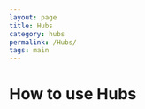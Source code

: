 ```yaml
---
layout: page
title: Hubs
category: hubs
permalink: /Hubs/
tags: main
---
```


How to use Hubs
===
